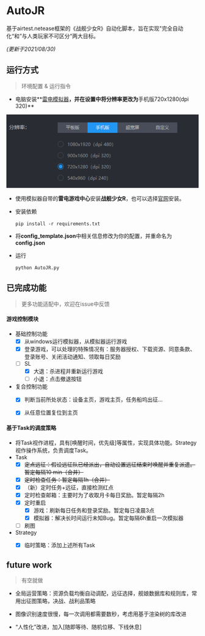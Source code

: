 # AutoJR
基于airtest.netease框架的《战舰少女R》自动化脚本，旨在实现"完全自动化“和”与人类玩家不可区分“两大目标。

*(更新于2021/08/30)*



## 运行方式

>  环境配置 & 运行指令

- 电脑安装**[雷电模拟器](https://www.ldmnq.com/)**，并在设置中将分辨率更改为**手机版720x1280(dpi 320)**

![image-20210830161621202](figures/image-20210830161621202.png)

- 使用模拟器自带的**雷电游戏中心**安装**战舰少女R**，也可以选择[官网](http://www.jianniang.com/)安装。

- 安装依赖

    ```shell
    pip install -r requirements.txt
    ```

- 将**config_template.json**中相关信息修改为你的配置，并重命名为**config.json**

- 运行

    ```shell
    python AutoJR.py
    ```

    

## 已完成功能

> 更多功能适配中，欢迎在issue中反馈

#### 游戏控制模块

- 基础控制功能
  - [x] 从windows运行模拟器，从模拟器运行游戏
  - [x] 登录游戏，可以处理的特殊情况有：服务器授权、下载资源、同意条款、登录账号、关闭活动通知、领取每日奖励
  - [ ] SL
    - [x] 大退：杀进程并重新运行游戏
    - [ ] 小退：点击撤退按钮

- 复合控制功能
  - [x] 判断当前所处状态：设备主页，游戏主页，任务船坞出征$\dots$​
  - [x] 从任意位置复位到主页



#### 基于Task的调度策略

- 将Task视作进程，具有[唤醒时间，优先级]等属性，实现具体功能。Strategy视作操作系统，负责调度Task。
- Task
  - [x] ~~定点远征：假设远征队已经派出，自动设置远征结束时唤醒并重复派遣。暂定每隔10 min（合并）~~
  - [x] ~~定时检查任务：暂定每隔1h（合并）~~
  - [x] （新）定时任务+远征，直接检测红点
  - [x] 定时检查邮箱：主要时为了收取月卡每日奖励。暂定每隔2h
  - [x] 定时重启
    - [x] 游戏：刷新每日任务和登录奖励。暂定每日凌晨3点
    - [x] 模拟器：解决长时间运行未知Bug。暂定每隔6h重启一次模拟器
  - [ ] 刷图
- Strategy
  - [x] 临时策略：添加上述所有Task





## future work

> 有空就做

- 全局运营策略：资源负载均衡自动调配，远征选择，舰娘数据库和规则库，常用出征图策略，决战、战利品策略

- 图像识别速度很慢，每一次调用都需要数秒，考虑用基于渲染树的库改进
- “人性化”改进，加入[随即等待、随机位移、下线休息]
